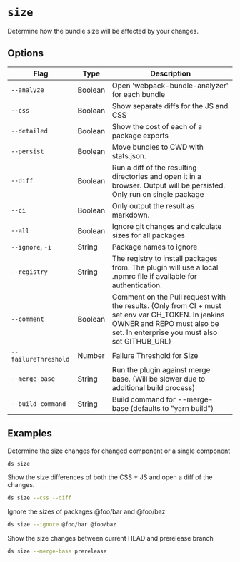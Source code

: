# `size`

Determine how the bundle size will be affected by your changes.

## Options

| Flag | Type | Description |
| - | - | - |
| `--analyze` | Boolean | Open 'webpack-bundle-analyzer' for each bundle |
| `--css` | Boolean | Show separate diffs for the JS and CSS |
| `--detailed` | Boolean | Show the cost of each of a package exports |
| `--persist` | Boolean | Move bundles to CWD with stats.json. |
| `--diff` | Boolean | Run a diff of the resulting directories and open it in a browser. Output will be persisted. Only run on single package |
| `--ci` | Boolean | Only output the result as markdown. |
| `--all` | Boolean | Ignore git changes and calculate sizes for all packages |
| `--ignore`, `-i` | String | Package names to ignore |
| `--registry` | String | The registry to install packages from. The plugin will use a local .npmrc file if available for authentication. |
| `--comment` | Boolean | Comment on the Pull request with the results. (Only from CI + must set env var GH_TOKEN. In jenkins OWNER and REPO must also be set. In enterprise you must also set GITHUB_URL) |
| `--failureThreshold` | Number | Failure Threshold for Size |
| `--merge-base` | String | Run the plugin against merge base. (Will be slower due to additional build process) |
| `--build-command` | String | Build command for --merge-base (defaults to "yarn build") |

## Examples

Determine the size changes for changed component or a single component

 ```sh
ds size
```

Show the size differences of both the CSS + JS and open a diff of the changes.

 ```sh
ds size --css --diff
```

Ignore the sizes of packages @foo/bar and @foo/baz

 ```sh
ds size --ignore @foo/bar @foo/baz
```

Show the size changes between current HEAD and prerelease branch

 ```sh
ds size --merge-base prerelease
```

